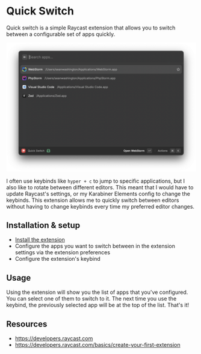 # Quick Switch

Quick switch is a simple Raycast extension that allows you to switch between a configurable set of apps quickly.

![quick-switch-preview.png](assets/quick-switch-preview.png)

I often use keybinds like `hyper + c` to jump to specific applications, but I also like to rotate between different editors. This meant that I would have to update Raycast's settings, or my Karabiner Elements config to change the keybinds. This extension allows me to quickly switch between editors without having to change keybinds every time my preferred editor changes.

## Installation & setup

* [Install the extension](https://developers.raycast.com/basics/contribute-to-an-extension)
* Configure the apps you want to switch between in the extension settings via the extension preferences
* Configure the extension's keybind

## Usage

Using the extension will show you the list of apps that you've configured. You can select one of them to switch to it. The next time you use the keybind, the previously selected app will be at the top of the list. That's it!

## Resources

* https://developers.raycast.com
* https://developers.raycast.com/basics/create-your-first-extension